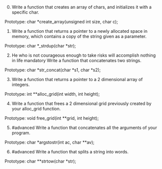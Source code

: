 0. Write a function that creates an array of chars, and initializes it with a specific char.

Prototype: char *create_array(unsigned int size, char c);


1. Write a function that returns a pointer to a newly allocated space in memory, which contains a copy of the string given as a parameter.

Prototype: char *_strdup(char *str);


2. He who is not courageous enough to take risks will accomplish nothing in life
mandatory
Write a function that concatenates two strings.

Prototype: char *str_concat(char *s1, char *s2);


3. Write a function that returns a pointer to a 2 dimensional array of integers.

Prototype: int **alloc_grid(int width, int height);


4. Write a function that frees a 2 dimensional grid previously created by your alloc_grid function.

Prototype: void free_grid(int **grid, int height);



5. #advanced
Write a function that concatenates all the arguments of your program.

Prototype: char *argstostr(int ac, char **av);


6. #advanced
Write a function that splits a string into words.

Prototype: char **strtow(char *str);